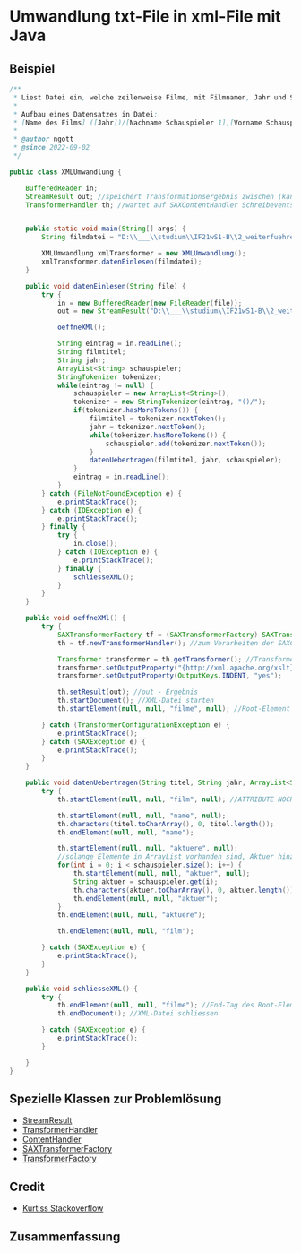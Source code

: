 # Umwandlung txt-File in xml-File mit Java

## Beispiel

```java
/**
 * Liest Datei ein, welche zeilenweise Filme, mit Filmnamen, Jahr und SchauspielerInnen enthält.
 *
 * Aufbau eines Datensatzes in Datei:
 * [Name des Films] ([Jahr])/[Nachname Schauspieler 1],[Vorname Schauspieler 1]/[Nachname Schauspieler 2], [Vorname Schauspieler 2]/ ...
 *
 * @author ngott
 * @since 2022-09-02
 */

public class XMLUmwandlung {

	BufferedReader in;
	StreamResult out; //speichert Transformationsergebnis zwischen (kann XML, Text, HTMl oder andere Markup-Form sein)
	TransformerHandler th; //wartet auf SAXContentHandler Schreibevents und transformiert diese zu Ergebnis


	public static void main(String[] args) {
		String filmdatei = "D:\\___\\studium\\IF21wS1-B\\2_weiterfuehrendeProgrammierung\\NEU\\praktika\\filme.txt";

		XMLUmwandlung xmlTransformer = new XMLUmwandlung();
		xmlTransformer.datenEinlesen(filmdatei);
	}

	public void datenEinlesen(String file) {
		try {
			in = new BufferedReader(new FileReader(file));
			out = new StreamResult("D:\\___\\studium\\IF21wS1-B\\2_weiterfuehrendeProgrammierung\\NEU\\arbeitsordner\\filme.xml");

			oeffneXMl();

			String eintrag = in.readLine();
			String filmtitel;
			String jahr;
			ArrayList<String> schauspieler;
			StringTokenizer tokenizer;
			while(eintrag != null) {
				schauspieler = new ArrayList<String>();
				tokenizer = new StringTokenizer(eintrag, "()/");
				if(tokenizer.hasMoreTokens()) {
					filmtitel = tokenizer.nextToken();
					jahr = tokenizer.nextToken();
					while(tokenizer.hasMoreTokens()) {
						schauspieler.add(tokenizer.nextToken());
					}
					datenUebertragen(filmtitel, jahr, schauspieler);
				}
				eintrag = in.readLine();
			}
		} catch (FileNotFoundException e) {
			e.printStackTrace();
		} catch (IOException e) {
			e.printStackTrace();
		} finally {
			try {
				in.close();
			} catch (IOException e) {
				e.printStackTrace();
			} finally {
				schliesseXML();
			}
		}
	}

	public void oeffneXMl() {
		try {
			SAXTransformerFactory tf = (SAXTransformerFactory) SAXTransformerFactory.newInstance(); //fuer Transformation in XML
			th = tf.newTransformerHandler(); //zum Verarbeiten der SAXContentHandler Events zu Ergebnis

			Transformer transformer = th.getTransformer(); //Transformer zu Handler erhalten, um Parameter und Output Properties zu setzen
			transformer.setOutputProperty("{http://xml.apache.org/xslt}indent-amount", "4");
			transformer.setOutputProperty(OutputKeys.INDENT, "yes");

			th.setResult(out); //out - Ergebnis
			th.startDocument(); //XML-Datei starten
			th.startElement(null, null, "filme", null); //Root-Element filme setzen

		} catch (TransformerConfigurationException e) {
			e.printStackTrace();
		} catch (SAXException e) {
			e.printStackTrace();
		}
	}

	public void datenUebertragen(String titel, String jahr, ArrayList<String> schauspieler) {
		try {
			th.startElement(null, null, "film", null); //ATTRIBUTE NOCH HINZUFUEGEN

			th.startElement(null, null, "name", null);
			th.characters(titel.toCharArray(), 0, titel.length());
			th.endElement(null, null, "name");

			th.startElement(null, null, "aktuere", null);
			//solange Elemente in ArrayList vorhanden sind, Aktuer hinzufuegen
			for(int i = 0; i < schauspieler.size(); i++) {
				th.startElement(null, null, "aktuer", null);
				String aktuer = schauspieler.get(i);
				th.characters(aktuer.toCharArray(), 0, aktuer.length());
				th.endElement(null, null, "aktuer");
			}
			th.endElement(null, null, "aktuere");

			th.endElement(null, null, "film");

		} catch (SAXException e) {
			e.printStackTrace();
		}
	}

	public void schliesseXML() {
		try {
			th.endElement(null, null, "filme"); //End-Tag des Root-Elements filme hinzufuegen
			th.endDocument(); //XML-Datei schliessen

		} catch (SAXException e) {
			e.printStackTrace();
		}

	}
}
```

## Spezielle Klassen zur Problemlösung

- [StreamResult](https://docs.oracle.com/javase/7/docs/api/javax/xml/transform/stream/StreamResult.html)
- [TransformerHandler](https://docs.oracle.com/javase/7/docs/api/javax/xml/transform/sax/TransformerHandler.html)
- [ContentHandler](https://docs.oracle.com/javase/7/docs/api/org/xml/sax/ContentHandler.html)
- [SAXTransformerFactory](https://docs.oracle.com/javase/7/docs/api/javax/xml/transform/sax/SAXTransformerFactory.html)
- [TransformerFactory](https://docs.oracle.com/javase/7/docs/api/javax/xml/transform/TransformerFactory.html)

## Credit

- [Kurtiss Stackoverflow](https://stackoverflow.com/questions/23951132/a-simple-example-of-txt-to-xml-with-java)

## Zusammenfassung
